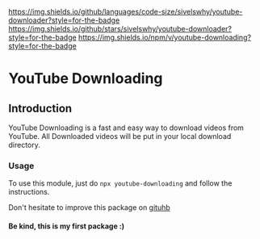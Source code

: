 https://img.shields.io/github/languages/code-size/sivelswhy/youtube-downloader?style=for-the-badge https://img.shields.io/github/stars/sivelswhy/youtube-downloader?style=for-the-badge https://img.shields.io/npm/v/youtube-downloading?style=for-the-badge

# YouTube Downloading

## Introduction

YouTube Downloading is a fast and easy way to download videos from YouTube. All Downloaded videos will be put in your local download directory.

### Usage
To use this module, just do `npx youtube-downloading` and follow the instructions.

Don't hesitate to improve this package on [gituhb](https://github.com/sivelswhy/youtube-downloader)

#### Be kind, this is my first package :)
